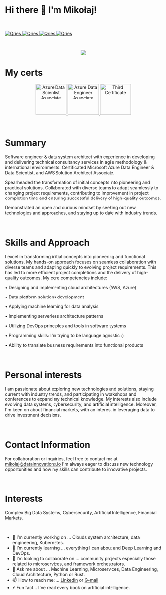 # Hi there 👋 I'm Mikołaj!


<p>&nbsp;</p>


<a href="https://www.linkedin.com/in/miko%C5%82aj-ma%C5%9Blanka/">
  <img alt="Qries" src="https://img.shields.io/badge/LinkedIn-0077B5?style=for-the-badge&logo=linkedin&logoColor=white">
                         </a>

<a href="https://medium.com/@Mikolaj_Maslanka">
  <img alt="Qries" src="https://img.shields.io/badge/Medium-12100E?style=for-the-badge&logo=medium&logoColor=white">
                         </a>

<a href="https://stackoverflow.com/users/16108057/mikolaj">
  <img alt="Qries" src="https://img.shields.io/badge/Stack_Overflow-FE7A16?style=for-the-badge&logo=stack-overflow&logoColor=white">
                         </a>
                         
<a href="https://quantumcomputing.stackexchange.com/users/18996/mikolaj?tab=profile">
  <img alt="Qries" src="https://img.shields.io/badge/StackExchange-%23ffffff.svg?&style=for-the-badge&logo=StackExchange&logoColor=white">
                         </a>


<p>&nbsp;</p>


<p align="center">
  <img src="https://drive.google.com/uc?export=view&id=1HtOHCm7JCRbTrFOUe1lOusl_GarzWIPv " />
</p>

<!-- Profile views -->
<!--  ![](https://komarev.com/ghpvc/?username=Mikma03&color=dc143c) -->

# My certs

<p align="center">
  <a href="https://www.credly.com/badges/22bbdd18-4eb2-4184-9558-eb95a0d07e28/public_url" target="_blank">
    <img src="https://images.credly.com/images/5c8fca38-b0d2-49e5-9ad2-f3f8e79b327f/azure-data-scientist-associate-600x600.png" alt="Azure Data Scientist Associate" width="100"/>
  </a>
  <a href="https://www.credly.com/badges/f44a3a9a-4a7f-4fa9-9578-4f98aa2ffdc3/public_url" target="_blank">
    <img src="https://images.credly.com/images/61542181-0e8d-496c-a17c-3d4bf590eda1/azure-data-engineer-associate-600x600.png" alt="Azure Data Engineer Associate" width="100"/>
  </a>
  <a href="https://www.credly.com/badges/7262c9e4-6212-4455-b546-d14e549dbfb4/public_url" target="_blank">
    <img src="https://images.credly.com/images/0e284c3f-5164-4b21-8660-0d84737941bc/image.png" alt="Third Certificate" width="100"/>
  </a>
</p>


<p>&nbsp;</p>

# Summary

Software engineer & data system architect with experience in developing and delivering technical consultancy services in agile methodology & international environments. Certificated Microsoft Azure Data Engineer & Data Scientist, and AWS Solution Architect Associate.

Spearheaded the transformation of initial concepts into pioneering and practical solutions. Collaborated with diverse teams to adapt seamlessly to changing project requirements, contributing to improvement in project completion time and ensuring successful delivery of high-quality outcomes. 

Demonstrated an open and curious mindset by seeking out new technologies and approaches, and staying up to date with industry trends.

<p>&nbsp;</p>


# Skills and Approach

I excel in transforming initial concepts into pioneering and functional solutions. My hands-on approach focuses on seamless collaboration with diverse teams and adapting quickly to evolving project requirements. This has led to more efficient project completions and the delivery of high-quality outcomes. My core competencies include:

• Designing and implementing cloud architectures (AWS, Azure)

• Data platform solutions development

• Applying machine learning for data analysis

• Implementing serverless architecture patterns

• Utilizing DevOps principles and tools in software systems

• Programming skills: I'm trying to be language agnostic :)

• Ability to translate business requirements into functional products

<p>&nbsp;</p>

# Personal interests

I am passionate about exploring new technologies and solutions, staying current with industry trends, and participating in workshops and conferences to expand my technical knowledge. My interests also include evolving data systems, cybersecurity, and artificial intelligence. Moreover, I'm keen on about financial markets, with an interest in leveraging data to drive investment decisions.

<p>&nbsp;</p>

# Contact Information

For collaboration or inquiries, feel free to contact me at mikolaj@datainnovations.io
I'm always eager to discuss new technology opportunities and how my skills can contribute to innovative projects.

<p>&nbsp;</p>


# Interests

Complex Big Data Systems, Cybersecurity, Artificial Intelligence, Financial Markets.


 <p>&nbsp;</p>


- 🔭 I’m currently working on ... Clouds system architecture, data engineering, Kubernetes.
- 🌱 I’m currently learning ... everything I can about and Deep Learning and DevOps.
- 👯 I’m looking to collaborate on ... community projects especially those related to microservices, and framework orchestrators.
- 💬 Ask me about ... Machine Learning, Microservices, Data Engineering, Cloud Architecture, Python or Rust.
- 📫 How to reach me: ... [Linkedin](www.linkedin.com/in/mikołaj-maślanka) or [G-mail](mikolaj.mslanka@gmail.com)
- ⚡ Fun fact... I've read every book on artificial intelligence.
 

<!-- 
<p>&nbsp;</p>
[![Anurag's GitHub stats](https://github-readme-stats.vercel.app/api?username=Mikma03&show_icons=true)](https://github.com/anuraghazra/github-readme-stats)


 <p>&nbsp;</p>
[![Top Langs](https://github-readme-stats.vercel.app/api/top-langs/?username=Mikma03&layout=compact)](https://github.com/anuraghazra/github-readme-stats)

-->
